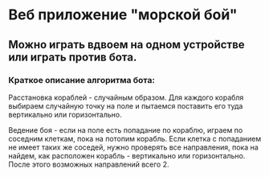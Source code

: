 # Веб приложение "морской бой"

## Можно играть вдвоем на одном устройстве или играть против бота.

### Краткое описание алгоритма бота:

Расстановка кораблей - случайным образом. Для каждого корабля выбираем случайную точку на поле и пытаемся поставить его туда вертикально или горизонтально.

Ведение боя - если на поле есть попадание по кораблю, играем по соседним клеткам, пока на потопим корабль. Если клетка с попаданием не имеет таких же соседей, нужно проверять все направления, пока на найдем, как расположен корабль - вертикально или горизонтально. После этого возможных направлений всего 2.
